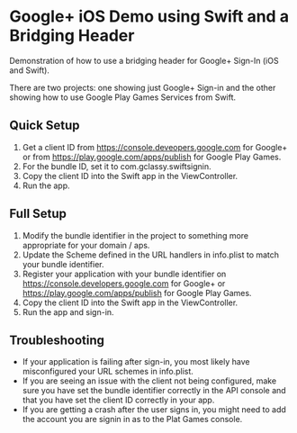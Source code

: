 # Google+ iOS Demo using Swift and a Bridging Header
Demonstration of how to use a bridging header for Google+ Sign-In (iOS and Swift).

There are two projects: one showing just Google+ Sign-in and the other showing
how to use Google Play Games Services from Swift.

## Quick Setup

1. Get a client ID from https://console.deveopers.google.com for Google+ or from
  https://play.google.com/apps/publish for Google Play Games.
2. For the bundle ID, set it to com.gclassy.swiftsignin.
3. Copy the client ID into the Swift app in the ViewController.
4. Run the app.


## Full Setup

1. Modify the bundle identifier in the project to something more appropriate
  for your domain / aps.
2. Update the Scheme defined in the URL handlers in info.plist to match your
  bundle identifier.
3. Register your application with your bundle identifier on
  https://console.developers.google.com for Google+ or
  https://play.google.com/apps/publish for Google Play Games.
4. Copy the client ID into the Swift app in the ViewController.
5. Run the app and sign-in.


## Troubleshooting
* If your application is failing after sign-in, you most likely have
  misconfigured your URL schemes in info.plist.
* If you are seeing an issue with the client not being configured, make sure
  you have set the bundle identifier correctly in the API console and that
  you have set the client ID correctly in your app.
* If you are getting a crash after the user signs in, you might need to add
 the account you are signin in as to the Plat Games console.
